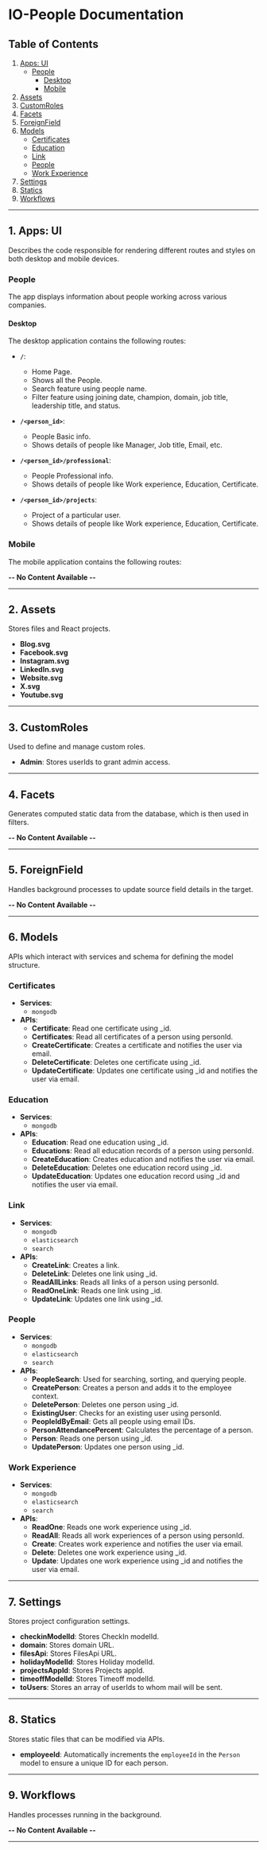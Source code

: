 # IO-People Documentation

## Table of Contents
1. [Apps: UI](#1-apps-ui)  
   - [People](#people)  
     - [Desktop](#desktop)  
     - [Mobile](#mobile)
2. [Assets](#2-assets)  
3. [CustomRoles](#3-customroles)  
4. [Facets](#4-facets)  
5. [ForeignField](#5-foreignfield)  
6. [Models](#6-models)  
   - [Certificates](#certificates)  
   - [Education](#education)  
   - [Link](#link)  
   - [People](#people)  
   - [Work Experience](#work-experience)  
7. [Settings](#7-settings)  
8. [Statics](#8-statics)  
9. [Workflows](#9-workflows)

---

## 1. Apps: UI
Describes the code responsible for rendering different routes and styles on both desktop and mobile devices.

### People
The app displays information about people working across various companies.

#### Desktop
The desktop application contains the following routes:
- **`/`**:
  - Home Page.
  - Shows all the People.
  - Search feature using people name.
  - Filter feature using joining date, champion, domain, job title, leadership title, and status.
  
- **`/<person_id>`**:
  - People Basic info.
  - Shows details of people like Manager, Job title, Email, etc.
  
- **`/<person_id>/professional`**: 
  - People Professional info.
  - Shows details of people like Work experience, Education, Certificate.

- **`/<person_id>/projects`**: 
  - Project of a particular user.
  - Shows details of people like Work experience, Education, Certificate.

### Mobile
The mobile application contains the following routes:

**-- No Content Available --**

---

## 2. Assets

Stores files and React projects.
- **Blog.svg**
- **Facebook.svg**
- **Instagram.svg**
- **LinkedIn.svg**
- **Website.svg**
- **X.svg**
- **Youtube.svg**

---

## 3. CustomRoles

Used to define and manage custom roles.
- **Admin**: Stores userIds to grant admin access.

---

## 4. Facets

Generates computed static data from the database, which is then used in filters.

**-- No Content Available --**

---

## 5. ForeignField

Handles background processes to update source field details in the target.

**-- No Content Available --**

---

## 6. Models

APIs which interact with services and schema for defining the model structure.

### Certificates  
- **Services**:  
  - `mongodb`  
- **APIs**:  
  - **Certificate**: Read one certificate using _id.
  - **Certificates**: Read all certificates of a person using personId.
  - **CreateCertificate**: Creates a certificate and notifies the user via email.
  - **DeleteCertificate**: Deletes one certificate using _id.
  - **UpdateCertificate**: Updates one certificate using _id and notifies the user via email.

### Education  
- **Services**:  
  - `mongodb`  
- **APIs**:  
  - **Education**: Read one education using _id.  
  - **Educations**: Read all education records of a person using personId.  
  - **CreateEducation**: Creates education and notifies the user via email.  
  - **DeleteEducation**: Deletes one education record using _id.  
  - **UpdateEducation**: Updates one education record using _id and notifies the user via email.

### Link  
- **Services**:  
  - `mongodb`  
  - `elasticsearch`  
  - `search`  
- **APIs**:  
  - **CreateLink**: Creates a link.  
  - **DeleteLink**: Deletes one link using _id.  
  - **ReadAllLinks**: Reads all links of a person using personId.  
  - **ReadOneLink**: Reads one link using _id.  
  - **UpdateLink**: Updates one link using _id.

### People  
- **Services**:  
  - `mongodb`  
  - `elasticsearch`  
  - `search`  
- **APIs**:  
  - **PeopleSearch**: Used for searching, sorting, and querying people.  
  - **CreatePerson**: Creates a person and adds it to the employee context.  
  - **DeletePerson**: Deletes one person using _id.  
  - **ExistingUser**: Checks for an existing user using personId.  
  - **PeopleIdByEmail**: Gets all people using email IDs.  
  - **PersonAttendancePercent**: Calculates the percentage of a person.  
  - **Person**: Reads one person using _id.  
  - **UpdatePerson**: Updates one person using _id.

### Work Experience  
- **Services**:  
  - `mongodb`  
  - `elasticsearch`  
  - `search`  
- **APIs**:  
  - **ReadOne**: Reads one work experience using _id.  
  - **ReadAll**: Reads all work experiences of a person using personId.  
  - **Create**: Creates work experience and notifies the user via email.  
  - **Delete**: Deletes one work experience using _id.  
  - **Update**: Updates one work experience using _id and notifies the user via email.

---

## 7. Settings

Stores project configuration settings.
- **checkinModelId**: Stores CheckIn modelId.
- **domain**: Stores domain URL.
- **filesApi**: Stores FilesApi URL.
- **holidayModelId**: Stores Holiday modelId.
- **projectsAppId**: Stores Projects appId.
- **timeoffModelId**: Stores Timeoff modelId.
- **toUsers**: Stores an array of userIds to whom mail will be sent.

---

## 8. Statics

Stores static files that can be modified via APIs.
- **employeeId**: Automatically increments the `employeeId` in the `Person` model to ensure a unique ID for each person.

---

## 9. Workflows

Handles processes running in the background.

**-- No Content Available --**

---
